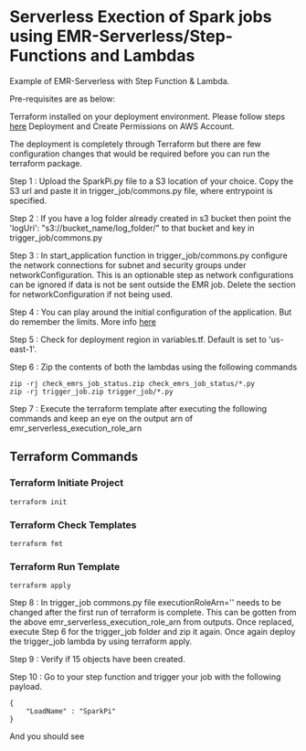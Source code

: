 # Serverless Exection of Spark jobs using EMR-Serverless/Step-Functions and Lambdas
Example of EMR-Serverless with Step Function &amp; Lambda.

Pre-requisites are as below:

Terraform installed on your deployment environment. Please follow steps [here](https://developer.hashicorp.com/terraform/tutorials/aws-get-started/install-cli)
Deployment and Create Permissions on AWS Account.

The deployment is completely through Terraform but there are few configuration changes that would be required before you can run the terraform package.

Step 1 : Upload the SparkPi.py file to a S3 location of your choice. Copy the S3 url and paste it in trigger_job/commons.py file, where entrypoint is specified.

Step 2 : If you have a log folder already created in s3 bucket then point the 'logUri': "s3://bucket_name/log_folder/" to that bucket and key in trigger_job/commons.py

Step 3 : In start_application function in trigger_job/commons.py configure the network connections for subnet and security groups under networkConfiguration. This is an optionable step as network configurations can be ignored if data is not be sent outside the EMR job. Delete the section for networkConfiguration if not being used.

Step 4 : You can play around the initial configuration of the application. But do remember the limits. More info [here](https://docs.aws.amazon.com/emr/latest/EMR-Serverless-UserGuide/application-capacity.html#max-capacity)


Step 5 : Check for deployment region in variables.tf. Default is set to 'us-east-1'.

Step 6 : Zip the contents of both the lambdas using the following commands
```
zip -rj check_emrs_job_status.zip check_emrs_job_status/*.py
zip -rj trigger_job.zip trigger_job/*.py
```

Step 7 : Execute the terraform template after executing the following commands and keep an eye on the output arn of emr_serverless_execution_role_arn

## Terraform Commands
### Terraform Initiate Project
```terraform init```
### Terraform Check Templates
```terraform fmt```
### Terraform Run Template
```terraform apply```

Step 8 : In trigger_job commons.py file executionRoleArn='<role created out from terraform output>' needs to be changed after the first run of terraform is complete. This can be gotten from the above emr_serverless_execution_role_arn from outputs. Once replaced, execute Step 6 for the trigger_job folder and zip it again. Once again deploy the trigger_job lambda by using terraform apply.

Step 9 : Verify if 15 objects have been created.

Step 10 : Go to your step function and trigger your job with the following payload.

```
{
	"LoadName" : "SparkPi"
}
```

And you should see 